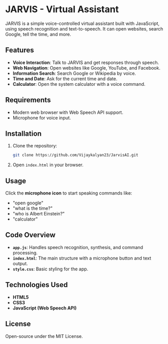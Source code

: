 # JARVIS - Virtual Assistant

JARVIS is a simple voice-controlled virtual assistant built with JavaScript, using speech recognition and text-to-speech. It can open websites, search Google, tell the time, and more.

## Features

- **Voice Interaction**: Talk to JARVIS and get responses through speech.
- **Web Navigation**: Open websites like Google, YouTube, and Facebook.
- **Information Search**: Search Google or Wikipedia by voice.
- **Time and Date**: Ask for the current time and date.
- **Calculator**: Open the system calculator with a voice command.

## Requirements

- Modern web browser with Web Speech API support.
- Microphone for voice input.

## Installation

1. Clone the repository:

    ```bash
    git clone https://github.com/Vijaykalyan23/JarvisAI.git
    ```

2. Open `index.html` in your browser.

## Usage

Click the **microphone icon** to start speaking commands like:
- "open google"
- "what is the time?"
- "who is Albert Einstein?"
- "calculator"

## Code Overview

- **`app.js`**: Handles speech recognition, synthesis, and command processing.
- **`index.html`**: The main structure with a microphone button and text output.
- **`style.css`**: Basic styling for the app.

## Technologies Used

- **HTML5**
- **CSS3**
- **JavaScript (Web Speech API)**

## License

Open-source under the MIT License.
